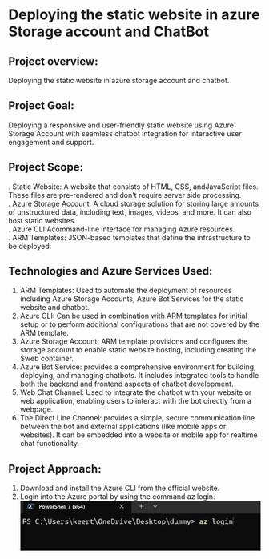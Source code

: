 # Deploying the static website in azure Storage account and ChatBot
## Project overview:
Deploying the static website in azure storage account and chatbot.
## Project Goal:
 Deploying a responsive and user-friendly static website using Azure
 Storage Account with seamless chatbot integration for interactive user
 engagement and support.
## Project Scope:
 . Static Website: A website that consists of HTML, CSS, andJavaScript files. These files are pre-rendered and don't require server side processing.<br>
 . Azure Storage Account: A cloud storage solution for storing large amounts of unstructured data, including text, images, videos, and more. It can also host static websites.<br>
 . Azure CLI:Acommand-line interface for managing Azure resources.<br>
 . ARM Templates: JSON-based templates that define the infrastructure to be deployed.<br>
 ## Technologies and Azure Services Used:
 1. ARM Templates: Used to automate the deployment of resources including Azure Storage Accounts, Azure Bot Services for the static website and chatbot.
 2. Azure CLI: Can be used in combination with ARM templates for initial setup or to perform additional configurations that are not covered by the ARM template.
 3. Azure Storage Account: ARM template provisions and configures the storage account to enable static website hosting, including creating the $web container.
 4. Azure Bot Service: provides a comprehensive environment for building, deploying, and managing chatbots. It includes integrated
 tools to handle both the backend and frontend aspects of chatbot development.
 5. Web Chat Channel: Used to integrate the chatbot with your website or web application, enabling users to interact with the bot directly from a webpage.
 6. The Direct Line Channel: provides a simple, secure communication line between the bot and external applications (like mobile apps or websites). It can be embedded into a 
 website or mobile app for realtime chat functionality.
 ## Project Approach:
 1. Download and install the Azure CLI from the official website.
 2. Login into the Azure portal by using the command az login.
    ![image alt](https://github.com/KeerthanaVelpuri/storageaccount-project/blob/8bf27ccb421e15db53474932517828239d7472c0/Triomd/az%20login.png)
    
